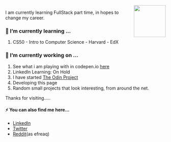 <img align="right" src="https://raw.githubusercontent.com/PokeAPI/sprites/master/sprites/pokemon/311.png" width="100" height="100">
<p>I am currently learning FullStack part time, in hopes to change my career.</p>
<h3>🌱 I’m currently learning ...</h3>
<ol>
    <li>CS50 - Intro to Computer Science - Harvard - EdX </li>
</ol>

<h3>🔭 I’m currently working on ...</h3>
<ol>
    <li>See what i am playing with in codepen.io <a target="_blank" href="https://codepen.io/emwiewiora">here</a></li>
    <li>LinkedIn Learning: On Hold</li>
    <li>I have started <a href="https://www.theodinproject.com/">The Odin Project</a></li>
    <li>Developing this page</li>
    <li>Random small projects that look interesting, from around the net.</li>
</ol>

<p>Thanks for visiting.....</p>

<h4>⚡ You can also find me here...</h4>
<ul>
    <li><a href="https://www.linkedin.com/in/ewiewiora">LinkedIn</a></li>
    <li><a href="https://twitter.com/emwiewiora">Twitter</a></li>
    <li><a href="https://www.reddit.com/user/efreaq">Reddit</a>(as efreaq)</li>
</ul> 
